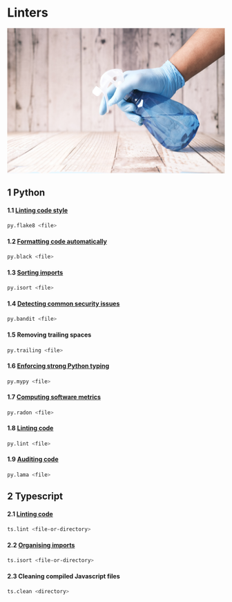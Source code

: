 # Linters

![wallpaper](./wallpaper.jpg)

## 1 Python

#### 1.1 [Linting code style](https://flake8.pycqa.org/en/latest/)
```bash
py.flake8 <file>
```

#### 1.2 [Formatting code automatically](https://pypi.org/project/black/)
```bash
py.black <file>
```

#### 1.3 [Sorting imports](https://github.com/PyCQA/isort)
```bash
py.isort <file>
```

#### 1.4 [Detecting common security issues](https://pypi.org/project/bandit/)
```bash
py.bandit <file>
```

#### 1.5 Removing trailing spaces
```bash
py.trailing <file>
```

#### 1.6 [Enforcing strong Python typing](http://mypy-lang.org/)
```bash
py.mypy <file>
```

#### 1.7 [Computing software metrics](https://pypi.org/project/radon/)
```bash
py.radon <file>
```

#### 1.8 [Linting code](https://pypi.org/project/pylint/)
```bash
py.lint <file>
```

#### 1.9 [Auditing code](https://github.com/klen/pylama)
```bash
py.lama <file>
```

## 2 Typescript

#### 2.1 [Linting code](https://palantir.github.io/tslint/)
```bash
ts.lint <file-or-directory>
```

#### 2.2 [Organising imports](https://www.npmjs.com/package/organize-imports-cli)
```bash
ts.isort <file-or-directory>
```

#### 2.3 Cleaning compiled Javascript files
```bash
ts.clean <directory>
```
